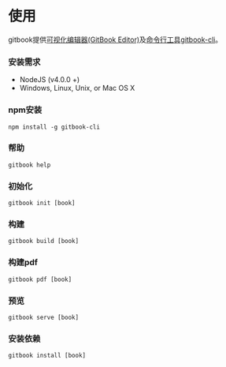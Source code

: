 # 使用
gitbook提供[可视化编辑器(GitBook Editor)](https://www.gitbook.com/editor)及[命令行工具gitbook-cli](https://github.com/GitbookIO/gitbook-cli)。

### 安装需求
* NodeJS (v4.0.0 +)
* Windows, Linux, Unix, or Mac OS X

### npm安装
`npm install -g gitbook-cli`

### 帮助
`gitbook help`

### 初始化
`gitbook init [book]`

### 构建
`gitbook build [book]`

### 构建pdf
`gitbook pdf [book]`

### 预览
`gitbook serve [book]`

### 安装依赖
`gitbook install [book]`